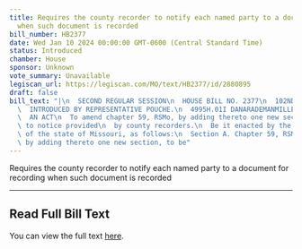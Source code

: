 ```yaml
---
title: Requires the county recorder to notify each named party to a document for recording
  when such document is recorded
bill_number: HB2377
date: Wed Jan 10 2024 00:00:00 GMT-0600 (Central Standard Time)
status: Introduced
chamber: House
sponsor: Unknown
vote_summary: Unavailable
legiscan_url: https://legiscan.com/MO/text/HB2377/id/2880895
draft: false
bill_text: "|\n  SECOND REGULAR SESSION\n  HOUSE BILL NO. 2377\n  102ND GENERAL ASSEMBLY\n\
  \  INTRODUCED BY REPRESENTATIVE POUCHE.\n  4995H.01I DANARADEMANMILLER,ChiefClerk\n\
  \  AN ACT\n  To amend chapter 59, RSMo, by adding thereto one new section relating\
  \ to notice provided\n  by county recorders.\n  Be it enacted by the General Assembly\
  \ of the state of Missouri, as follows:\n  Section A. Chapter 59, RSMo, is amended\
  \ by adding thereto one new section, to be"
---
```

Requires the county recorder to notify each named party to a document for recording when such document is recorded

---

## Read Full Bill Text

You can view the full text [here](https://legiscan.com/MO/text/HB2377/id/2880895).
